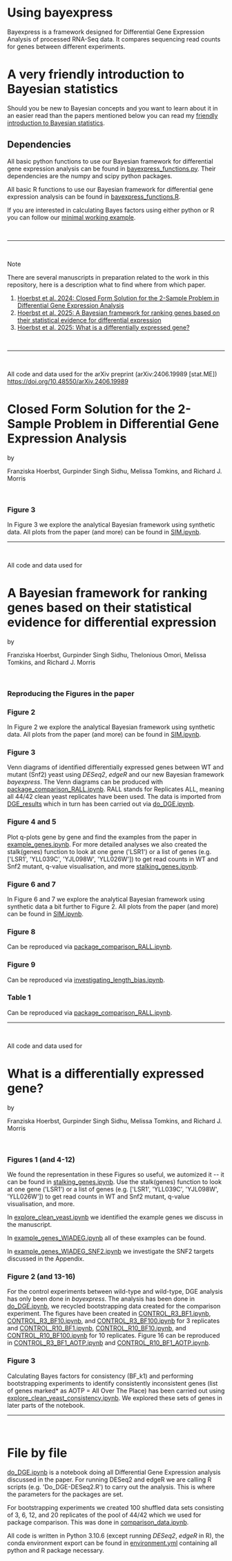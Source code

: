 # Using bayexpress

Bayexpress is a framework designed for Differential Gene Expression Analysis of processed RNA-Seq data. It compares sequencing read counts for genes between different experiments.

# A very friendly introduction to Bayesian statistics

Should you be new to Bayesian concepts and you want to learn about it in an easier read than the papers mentioned below you can read my [friendly introduction to Bayesian statistics](https://franziskaaah.github.io/2024/10/24/A-very-friendly-Introduction-to-Bayesian-statistics.html).

## Dependencies

All basic python functions to use our Bayesian framework for differential gene expression analysis can be found in [bayexpress_functions.py](bayexpress_functions.py). Their dependencies are the numpy and scipy python packages. 

All basic R functions to use our Bayesian framework for differential gene expression analysis can be found in [bayexpress_functions.R](bayexpress_functions.R). 

If you are interested in calculating Bayes factors using either python or R you can follow our [minimal working example](minimal_working_example.md).



$~$

-----------------------------

$~$

> [!NOTE]
> There are several manuscripts in preparation related to the work in this repository, here is a description what to find where from which paper.

1. [Hoerbst et al. 2024: Closed Form Solution for the 2-Sample Problem in Differential Gene Expression Analysis](#Closed-Form-Solution-for-the-2-Sample-Problem-in-Differential-Gene-Expression-Analysis)
2. [Hoerbst et al. 2025: A Bayesian framework for ranking genes based on their statistical evidence for differential expression](#A-Bayesian-framework-for-ranking-genes-based-on-their-statistical-evidence-for-differential-expression)
3. [Hoerbst et al. 2025: What is a differentially expressed gene?](#What-is-a-differentially-expressed-gene?)

$~$

-----------------------------

$~$

All code and data used for the arXiv preprint (arXiv:2406.19989 [stat.ME]) https://doi.org/10.48550/arXiv.2406.19989
# Closed Form Solution for the 2-Sample Problem in Differential Gene Expression Analysis

by 

Franziska Hoerbst, Gurpinder Singh Sidhu, Melissa Tomkins, and Richard J. Morris

$~$


### Figure 3
In Figure 3 we explore the analytical Bayesian framework using synthetic data. All plots from the paper (and more) can be found in [SIM.ipynb](SIM.ipynb).


-----------------------------

$~$

All code and data used for 

# A Bayesian framework for ranking genes based on their statistical evidence for differential expression

by 

Franziska Hoerbst, Gurpinder Singh Sidhu, Thelonious Omori, Melissa Tomkins, and Richard J. Morris

$~$


### Reproducing the Figures in the paper

### Figure 2
In Figure 2 we explore the analytical Bayesian framework using synthetic data. All plots from the paper (and more) can be found in [SIM.ipynb](SIM.ipynb).

### Figure 3
Venn diagrams of identified differentially expressed genes between WT and mutant (Snf2) yeast using _DESeq2_, _edgeR_ and our new Bayesian framework _bayexpress_. The Venn diagrams can be produced with [package_comparison_RALL.ipynb](package_comparison_RALL.ipynb). RALL stands for Replicates ALL, meaning all 44/42 clean yeast replicates have been used. The data is imported from [DGE_results](DGE_results) which in turn has been carried out via [do_DGE.ipynb](do_DGE.ipynb).


### Figure 4 and 5
Plot q-plots gene by gene and find the examples from the paper in [example_genes.ipynb](example_genes.ipynb). For more detailed analyses we also created the stalk(genes) function to look at one gene ('LSR1') or a list of genes (e.g. ['LSR1', 'YLL039C', 'YJL098W', 'YLL026W']) to get read counts in WT and Snf2 mutant, q-value visualisation, and more [stalking_genes.ipynb](stalking_genes.ipynb).

### Figure 6 and 7
In Figure 6 and 7 we explore the analytical Bayesian framework using synthetic data a bit further to Figure 2. All plots from the paper (and more) can be found in [SIM.ipynb](SIM.ipynb).

### Figure 8
Can be reproduced via [package_comparison_RALL.ipynb](package_comparison_RALL.ipynb).

### Figure 9
Can be reproduced via [investigating_length_bias.ipynb](investigating_length_bias.ipynb).

### Table 1
Can be reproduced via [package_comparison_RALL.ipynb](package_comparison_RALL.ipynb).


-----------------------------

$~$

All code and data used for 

# What is a differentially expressed gene?

by 

Franziska Hoerbst, Gurpinder Singh Sidhu, Melissa Tomkins, and Richard J. Morris

$~$


### Figures 1 (and 4-12)
We found the representation in these Figures so useful, we automized it -- it can be found in [stalking_genes.ipynb](stalking_genes.ipynb). Use the stalk(genes) function to look at one gene ('LSR1') or a list of genes (e.g. ['LSR1', 'YLL039C', 'YJL098W', 'YLL026W']) to get read counts in WT and Snf2 mutant, q-value visualisation, and more. 

In [explore_clean_yeast.ipynb](explore_clean_yeast.ipynb) we identified the example genes we discuss in the manuscript. 

In [example_genes_WIADEG.ipynb](example_genes_WIADEG.ipynb) all of these examples can be found. 

In [example_genes_WIADEG_SNF2.ipynb](example_genes_WIADEG_SNF2.ipynb) we investigate the SNF2 targets discussed in the Appendix. 



### Figure 2 (and 13-16)
For the control experiments between wild-type and wild-type, DGE analysis has only been done in _bayexpress_. The analysis has been done in [do_DGE.ipynb](do_DGE.ipynb), we recycled bootstrapping data created for the comparison experiment. The figures have been created in [CONTROL_R3_BF1.ipynb](CONTROL_R3_BF1.ipynb), [CONTROL_R3_BF10.ipynb](CONTROL_R3_BF10.ipynb), and [CONTROL_R3_BF100.ipynb](CONTROL_R3_BF100.ipynb) for 3 replicates and [CONTROL_R10_BF1.ipynb](CONTROL_R10_BF1.ipynb), [CONTROL_R10_BF10.ipynb](CONTROL_R10_BF10.ipynb), and [CONTROL_R10_BF100.ipynb](CONTROL_R10_BF100.ipynb) for 10 replicates. Figure 16 can be reproduced in [CONTROL_R3_BF1_AOTP.ipynb](CONTROL_R3_BF1_AOTP.ipynb) and [CONTROL_R10_BF1_AOTP.ipynb](CONTROL_R10_BF1_AOTP.ipynb).

### Figure 3
Calculating Bayes factors for consistency (BF_k1) and performing bootstrapping experiments to identify consistently inconsistent genes (list of genes marked* as AOTP = All Over The Place) has been carried out using [explore_clean_yeast_consistency.ipynb](explore_clean_yeast_consistency.ipynb). We explored these sets of genes in later parts of the notebook. 

-----------------------------

$~$


# File by file

[do_DGE.ipynb](do_DGE.ipynb) is a notebook doing all Differential Gene Expression analysis discussed in the paper. For running DESeq2 and edgeR we are calling R scripts (e.g. 'Do_DGE-DESeq2.R') to carry out the analysis. This is where the parameters for the packages are set. 

For bootstrapping experiments we created 100 shuffled data sets consisting of 3, 6, 12, and 20 replicates of the pool of 44/42 which we used for package comparison. This was done in [comparison_data.ipynb](comparison_data.ipynb).

All code is written in Python 3.10.6 (except running _DESeq2_, _edgeR_ in R), the conda environment export can be found in [environment.yml](environment.yml) containing all python and R package necessary.
